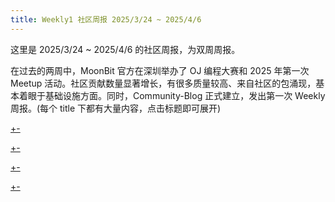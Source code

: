 ```yaml
---
title: Weekly1 社区周报 2025/3/24 ~ 2025/4/6
---
```


这里是 2025/3/24 ~ 2025/4/6 的社区周报，为双周周报。

在过去的两周中，MoonBit 官方在深圳举办了 OJ 编程大赛和 2025 年第一次 Meetup 活动。社区贡献数量显著增长，有很多质量较高、来自社区的包涌现，基本着眼于基础设施方面。同时，Community-Blog 正式建立，发出第一次 Weekly 周报。(每个 title 下都有大量内容，点击标题即可展开)

[+-](/weekly/weekly1/official.md#:embed)

[+-](/weekly/weekly1/projects.md#:embed)

[+-](/weekly/weekly1/packages.md#:embed)

[+-](/weekly/weekly1/community.md#:embed)
